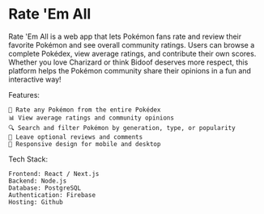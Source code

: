 # Rate 'Em All
Rate 'Em All is a web app that lets Pokémon fans rate and review their favorite Pokémon and see overall community ratings. Users can browse a complete Pokédex, view average ratings, and contribute their own scores. Whether you love Charizard or think Bidoof deserves more respect, this platform helps the Pokémon community share their opinions in a fun and interactive way!

Features:

    🌟 Rate any Pokémon from the entire Pokédex
    📊 View average ratings and community opinions
    🔍 Search and filter Pokémon by generation, type, or popularity
    📝 Leave optional reviews and comments
    📱 Responsive design for mobile and desktop

Tech Stack:

    Frontend: React / Next.js
    Backend: Node.js
    Database: PostgreSQL
    Authentication: Firebase
    Hosting: Github
